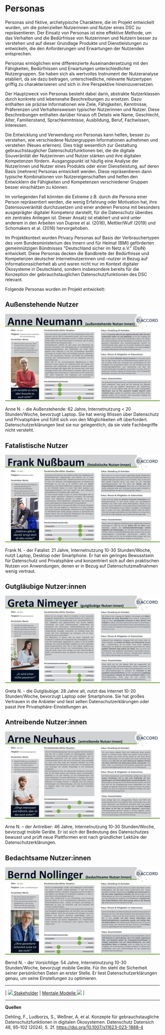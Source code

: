 # Personas

Personas sind fiktive, archetypische Charaktere, die im Projekt entwickelt wurden, um die potenziellen Nutzerinnen und Nutzer eines DSC zu repräsentieren. Der Einsatz von Personas ist eine effektive Methode, um das Verhalten und die Bedürfnisse von Nutzerinnen und Nutzern besser zu verstehen und auf dieser Grundlage Produkte und Dienstleistungen zu entwickeln, die den Anforderungen und Erwartungen der Nutzenden entsprechen.

Personas ermöglichen eine differenzierte Auseinandersetzung mit den Fähigkeiten, Bedürfnissen und Erwartungen unterschiedlicher Nutzergruppen. Sie haben sich als wertvolles Instrument der Nutzeranalyse etabliert, da sie dazu beitragen, unterschiedliche, relevante Nutzertypen griffig zu charakterisieren und sich in ihre Perspektive hineinzuversetzen.

Der Hauptzweck von Personas besteht dabei darin, abstrakte Nutzerklassen durch konkrete und lebensnahe Beschreibungen zu ersetzen. Dazu enthalten sie präzise Informationen wie Ziele, Fähigkeiten, Kenntnisse, Präferenzen und Verhaltensweisen typischer Nutzerinnen und Nutzer. Diese Beschreibungen enthalten darüber hinaus oft Details wie Name, Geschlecht, Alter, Familienstand, Sprachkenntnisse, Ausbildung, Beruf, Fachwissen, Interessen.

Die Entwicklung und Verwendung von Personas kann helfen, besser zu verstehen, wie verschiedene Nutzergruppen Informationen aufnehmen und verstehen (Neues erlernen). Dies trägt wesentlich zur Gestaltung gebrauchstauglicher Datenschutzfunktionen bei, die die digitale Souveränität der Nutzerinnen und Nutzer stärken und ihre digitalen Kompetenzen fördern. Ausgangspunkt ist häufig eine Analyse der Nutzerinnen und Nutzer eines Produkts oder einer Dienstleistung, auf deren Basis (mehrere) Personas entwickelt werden. Diese repräsentieren dann typische Kombinationen von Nutzereigenschaften und helfen den Entwicklern die Fähigkeiten und Kompetenzen verschiedener Gruppen besser einschätzen zu können.

Im vorliegenden Fall könnten die Extreme z.B. durch die Persona einer Person repräsentiert werden, die wenig Erfahrung oder Motivation hat, ihre Datensouveränität durchzusetzen und einer anderen Persona mit besonders ausgeprägter digitaler Kompetenz darstellt, für die Datenschutz überdies ein zentrales Anliegen ist. Dieser Ansatz ist etabliert und wird unter anderem in den Arbeiten von Dupree et al. (2016), Mettler/Wulf (2019) und Schomakers et al. (2018) hervorgehoben.

Im Projektkontext wurden Privacy Personas auf Basis der Verbrauchertypen des vom Bundesministerium des Innern und für Heimat (BMI) geförderten gemeinnützigen Bündnisses "Deutschland sicher im Netz e.V." (DsiN) entwickelt. Diese Personas decken die Bandbreite der Bedürfnisse und Kompetenzen deutscher Internetnutzerinnen und –nutzer in Bezug auf Informationssicherheit ab und waren nicht nur im Kontext digitaler Ökosysteme in Deutschland, sondern insbesondere bereits für die Konzeption der gebrauchstauglichen Datenschutzfunktionen des DSC relevant. 

Folgende Personas wurden im Projekt entwickelt:

## Außenstehende Nutzer
![](persona_anne.jpg)

Anne N. - die Außenstehende: 62 Jahre, Internetnutzung < 20 Stunden/Woche, bevorzugt Laptop. Sie hat wenig Wissen über Datenschutz und Privatsphäre und fühlt sich von den Möglichkeiten oft überfordert. Datenschutzerklärungen liest sie nur gelegentlich, da sie viele Fachbegriffe nicht versteht.

## Fatalistische Nutzer
![](persona_frank.jpg)

Frank N. - der Fatalist: 21 Jahre, Internetnutzung 10-30 Stunden/Woche, nutzt Laptop, Desktop oder Smartphone. Er hat ein geringes Bewusstsein für Datenschutz und Privatsphäre und konzentriert sich auf den praktischen Nutzen von Anwendungen, denen er in Bezug auf Datenschutzmaßnahmen wenig vertraut.

## Gutgläubige Nutzer:innen
![](persona_greta.jpg)

Greta N. - die Gutgläubige: 28 Jahre alt, nutzt das Internet 10-20 Stunden/Woche, bevorzugt Laptop oder Smartphone. Sie hat großes Vertrauen in die Anbieter und liest selten Datenschutzerklärungen oder passt ihre Privatsphäre-Einstellungen an.

## Antreibende Nutzer:innen
![](persona_arne.jpg)

Arne N. – der Antreiber: 46 Jahre, Internetnutzung 10-30 Stunden/Woche, bevorzugt mobile Geräte. Er ist sich der Bedeutung des Datenschutzes bewusst und prüft neue Plattformen erst nach gründlicher Lektüre der Datenschutzerklärungen.

## Bedachtsame Nutzer:innen
![](persona_bernd.jpg)

Bernd N. - der Vorsichtige: 54 Jahre, Internetnutzung 10-30 Stunden/Woche, bevorzugt mobile Geräte. Für ihn steht die Sicherheit seiner persönlichen Daten an erster Stelle. Er liest Datenschutzerklärungen genau, um seine Einstellungen zu optimieren.


****

| [![](/Daccord/assets/images/backward-solid.svg) Stakeholder](<Stakeholder>) | [Mentale Modelle ![](/Daccord/assets/images/forward-solid.svg)](<Mentale Modelle>) |

****

**Quellen** 

Dehling, F., Ludborzs, S., Weßner, A. et al. Konzepte für gebrauchstaugliche Datenschutzfunktionen in digitalen Ökosystemen. Datenschutz Datensich 48, 95–102 (2024), S. 2f. https://doi.org/10.1007/s11623-023-1888-4

